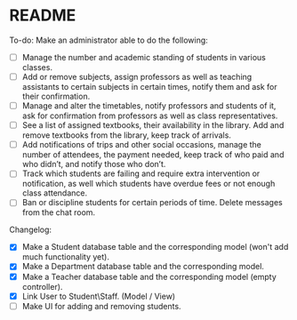 # README

To-do:
Make an administrator able to do the following:
- [ ] Manage the number and academic standing of students in various classes.
- [ ] Add or remove subjects, assign professors as well as teaching assistants to certain subjects in certain times, notify them and ask for their confirmation.
- [ ] Manage and alter the timetables, notify professors and students of it, ask for confirmation from professors as well as class representatives.
- [ ] See a list of assigned textbooks, their availability in the library. Add and remove textbooks from the library, keep track of arrivals.
- [ ] Add notifications of trips and other social occasions, manage the number of attendees, the payment needed, keep track of who paid and who didn’t, and notify those who don’t.
- [ ] Track which students are failing and require extra intervention or notification, as well which students have overdue fees or not enough class attendance.
- [ ] Ban or discipline students for certain periods of time. Delete messages from the chat room.

Changelog:
- [x] Make a Student database table and the corresponding model (won't add much functionality yet).
- [x] Make a Department database table and the corresponding model.
- [x] Make a Teacher database table and the corresponding model (empty controller).
- [x] Link User to Student\Staff. (Model / View)
- [ ] Make UI for adding and removing students.